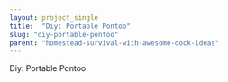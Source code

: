 ```yaml
---
layout: project_single
title:  "Diy: Portable Pontoo"
slug: "diy-portable-pontoo"
parent: "homestead-survival-with-awesome-dock-ideas"
---
```

Diy: Portable Pontoo